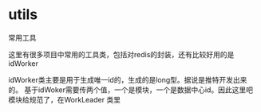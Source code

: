 # utils
常用工具


这里有很多项目中常用的工具类，包括对redis的封装，还有比较好用的是idWorker

idWorker类主要是用于生成唯一id的，生成的是long型。据说是推特开发出来的。
基于idWoker需要传两个值，一个是模块，一个是数据中心id。因此这里吧模块给规范了，在WorkLeader 类里

